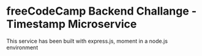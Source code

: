 # freeCodeCamp Backend Challange - Timestamp Microservice
This service has been built with express.js, moment in a node.js environment
